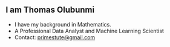  ## I am Thomas Olubunmi
 - I have my background in Mathematics.
 - A Professional Data Analyst and Machine Learning Scientist
 - Contact: primestute@gmail.com

